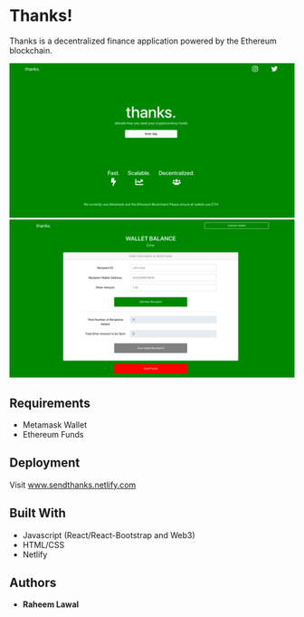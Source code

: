 # Thanks!

Thanks is a decentralized finance application powered by the Ethereum blockchain.

![Screenshot](a.png)
![Screenshot](b.png)

## Requirements

  - Metamask Wallet
  - Ethereum Funds

## Deployment

Visit www.sendthanks.netlify.com

## Built With

  - Javascript (React/React-Bootstrap and Web3)
  - HTML/CSS
  - Netlify

## Authors

  - **Raheem Lawal** 